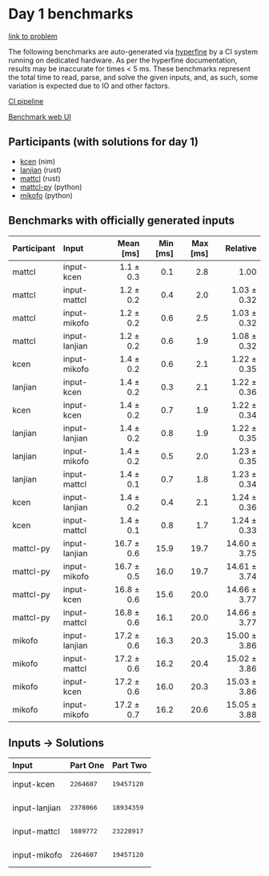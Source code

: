 # Day 1 benchmarks

[link to problem](https://adventofcode.com/2024/day/1)

The following benchmarks are auto-generated via
[hyperfine](https://github.com/sharkdp/hyperfine) by a CI system running on
dedicated hardware. As per the hyperfine documentation, results may be
inaccurate for times < 5 ms. These benchmarks represent the total time to read,
parse, and solve the given inputs, and, as such, some variation is expected due
to IO and other factors.

[CI pipeline](http://ci.papercode.net:8080/teams/main/pipelines/aoc2024)

[Benchmark web UI](https://aoc.ancalagon.black)


## Participants (with solutions for day 1)

- [kcen](https://github.com/kcen/aoc2024) (nim)
- [lanjian](https://github.com/lanjian/aoc-2024) (rust)
- [mattcl](https://github.com/mattcl/aoc2024) (rust)
- [mattcl-py](https://github.com/mattcl/aoc2024-py) (python)
- [mikofo](https://github.com/mikofo/aoc2024) (python)


## Benchmarks with officially generated inputs

| Participant | Input | Mean [ms] | Min [ms] | Max [ms] | Relative |
|:---|:---|---:|---:|---:|---:|
| mattcl | input-kcen | 1.1 ± 0.3 | 0.1 | 2.8 | 1.00 |
| mattcl | input-mattcl | 1.2 ± 0.2 | 0.4 | 2.0 | 1.03 ± 0.32 |
| mattcl | input-mikofo | 1.2 ± 0.2 | 0.6 | 2.5 | 1.03 ± 0.32 |
| mattcl | input-lanjian | 1.2 ± 0.2 | 0.6 | 1.9 | 1.08 ± 0.32 |
| kcen | input-mikofo | 1.4 ± 0.2 | 0.6 | 2.1 | 1.22 ± 0.35 |
| lanjian | input-kcen | 1.4 ± 0.2 | 0.3 | 2.1 | 1.22 ± 0.36 |
| kcen | input-kcen | 1.4 ± 0.2 | 0.7 | 1.9 | 1.22 ± 0.34 |
| lanjian | input-lanjian | 1.4 ± 0.2 | 0.8 | 1.9 | 1.22 ± 0.35 |
| lanjian | input-mikofo | 1.4 ± 0.2 | 0.5 | 2.0 | 1.23 ± 0.35 |
| lanjian | input-mattcl | 1.4 ± 0.1 | 0.7 | 1.8 | 1.23 ± 0.34 |
| kcen | input-lanjian | 1.4 ± 0.2 | 0.4 | 2.1 | 1.24 ± 0.36 |
| kcen | input-mattcl | 1.4 ± 0.1 | 0.8 | 1.7 | 1.24 ± 0.33 |
| mattcl-py | input-lanjian | 16.7 ± 0.6 | 15.9 | 19.7 | 14.60 ± 3.75 |
| mattcl-py | input-mikofo | 16.7 ± 0.5 | 16.0 | 19.7 | 14.61 ± 3.74 |
| mattcl-py | input-kcen | 16.8 ± 0.6 | 15.6 | 20.0 | 14.66 ± 3.77 |
| mattcl-py | input-mattcl | 16.8 ± 0.6 | 16.1 | 20.0 | 14.66 ± 3.77 |
| mikofo | input-lanjian | 17.2 ± 0.6 | 16.3 | 20.3 | 15.00 ± 3.86 |
| mikofo | input-mattcl | 17.2 ± 0.6 | 16.2 | 20.4 | 15.02 ± 3.86 |
| mikofo | input-kcen | 17.2 ± 0.6 | 16.0 | 20.3 | 15.03 ± 3.86 |
| mikofo | input-mikofo | 17.2 ± 0.7 | 16.2 | 20.6 | 15.05 ± 3.88 |


## Inputs -> Solutions

| Input | Part One | Part Two |
|:---|:---|:---|
|input-kcen|<pre>2264607</pre>|<pre>19457120</pre>|
|input-lanjian|<pre>2378066</pre>|<pre>18934359</pre>|
|input-mattcl|<pre>1889772</pre>|<pre>23228917</pre>|
|input-mikofo|<pre>2264607</pre>|<pre>19457120</pre>|